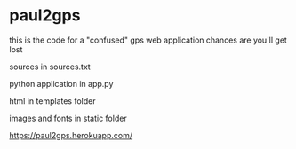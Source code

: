 # paul2gps

this is the code for a "confused" gps web application
chances are you'll get lost

sources in sources.txt

python application in app.py 

html in templates folder

images and fonts in static folder


https://paul2gps.herokuapp.com/

